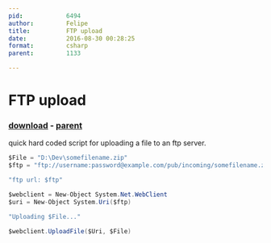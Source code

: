 ```yaml
---
pid:            6494
author:         Felipe
title:          FTP upload
date:           2016-08-30 00:28:25
format:         csharp
parent:         1133

---
```


# FTP upload

### [download](//scripts/6494.cs) - [parent](//scripts/1133.md)

quick hard coded script for uploading a file to an ftp server.

```csharp
$File = "D:\Dev\somefilename.zip"
$ftp = "ftp://username:password@example.com/pub/incoming/somefilename.zip"

"ftp url: $ftp"

$webclient = New-Object System.Net.WebClient
$uri = New-Object System.Uri($ftp)

"Uploading $File..."

$webclient.UploadFile($Uri, $File)
```

